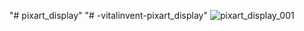 "# pixart_display" 
"# -vitalinvent-pixart_display" 
![pixart_display_001](https://user-images.githubusercontent.com/3478676/194334038-0ea2d55d-89ed-4406-8888-5a54a5856a83.jpg)
